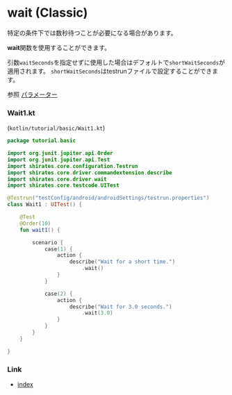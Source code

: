 # wait (Classic)

特定の条件下では数秒待つことが必要になる場合があります。

**wait**関数を使用することができます。

引数`waitSeconds`を指定せずに使用した場合はデフォルトで`shortWaitSeconds`が適用されます。
`shortWaitSeconds`はtestrunファイルで設定することができます。

参照 [パラメーター](../parameter/parameters_ja.md)

### Wait1.kt

(`kotlin/tutorial/basic/Wait1.kt`)

```kotlin
package tutorial.basic

import org.junit.jupiter.api.Order
import org.junit.jupiter.api.Test
import shirates.core.configuration.Testrun
import shirates.core.driver.commandextension.describe
import shirates.core.driver.wait
import shirates.core.testcode.UITest

@Testrun("testConfig/android/androidSettings/testrun.properties")
class Wait1 : UITest() {

    @Test
    @Order(10)
    fun wait1() {

        scenario {
            case(1) {
                action {
                    describe("Wait for a short time.")
                        .wait()
                }
            }

            case(2) {
                action {
                    describe("Wait for 3.0 seconds.")
                        .wait(3.0)
                }
            }
        }
    }

}
```

### Link

- [index](../../index_ja.md)

